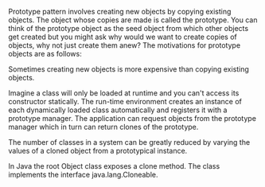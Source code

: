 Prototype pattern involves creating new objects by copying existing objects. The object whose copies are made is called the prototype. You can think of the prototype object as the seed object from which other objects get created but you might ask why would we want to create copies of objects, why not just create them anew? The motivations for prototype objects are as follows:

Sometimes creating new objects is more expensive than copying existing objects.

Imagine a class will only be loaded at runtime and you can't access its constructor statically. The run-time environment creates an instance of each dynamically loaded class automatically and registers it with a prototype manager. The application can request objects from the prototype manager which in turn can return clones of the prototype.

The number of classes in a system can be greatly reduced by varying the values of a cloned object from a prototypical instance.

In Java the root Object class exposes a clone method. The class implements the interface java.lang.Cloneable.